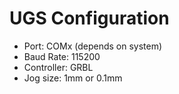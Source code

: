 # UGS Configuration
- Port: COMx (depends on system)
- Baud Rate: 115200
- Controller: GRBL
- Jog size: 1mm or 0.1mm